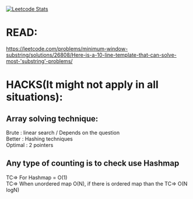[![Leetcode Stats](https://leetcard.jacoblin.cool/sohailcodes23)](https://leetcode.com/sohailcodes23/)


# READ:
https://leetcode.com/problems/minimum-window-substring/solutions/26808/Here-is-a-10-line-template-that-can-solve-most-'substring'-problems/


# HACKS(It might not apply in all situations): 

## Array solving technique:
Brute : linear search / Depends on the question \
Better : Hashing techniques \
Optimal : 2 pointers

## Any type of counting is to check use Hashmap
TC=> For Hashmap = O(1)\
TC=> When unordered map O(N), if there is ordered map than the TC=> O(N logN)